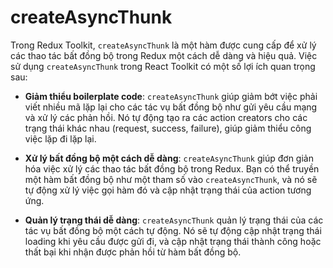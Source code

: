 # createAsyncThunk

Trong Redux Toolkit, `createAsyncThunk` là một hàm được cung cấp để xử lý các thao tác bất đồng bộ trong Redux một cách dễ dàng và hiệu quả. Việc sử dụng `createAsyncThunk` trong React Toolkit có một số lợi ích quan trọng sau:

- **Giảm thiểu boilerplate code**: `createAsyncThunk` giúp giảm bớt việc phải viết nhiều mã lặp lại cho các tác vụ bất đồng bộ như gửi yêu cầu mạng và xử lý các phản hồi. Nó tự động tạo ra các action creators cho các trạng thái khác nhau (request, success, failure), giúp giảm thiểu công việc lặp đi lặp lại.

- **Xử lý bất đồng bộ một cách dễ dàng**: `createAsyncThunk` giúp đơn giản hóa việc xử lý các thao tác bất đồng bộ trong Redux. Bạn có thể truyền một hàm bất đồng bộ như một tham số vào `createAsyncThunk`, và nó sẽ tự động xử lý việc gọi hàm đó và cập nhật trạng thái của action tương ứng.

- **Quản lý trạng thái dễ dàng**: `createAsyncThunk` quản lý trạng thái của các tác vụ bất đồng bộ một cách tự động. Nó sẽ tự động cập nhật trạng thái loading khi yêu cầu được gửi đi, và cập nhật trạng thái thành công hoặc thất bại khi nhận được phản hồi từ hàm bất đồng bộ.